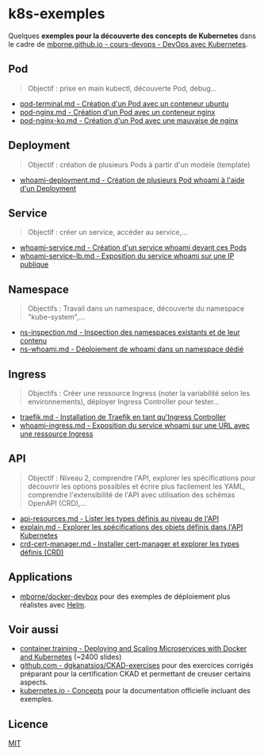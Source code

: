 # k8s-exemples

Quelques **exemples pour la découverte des concepts de Kubernetes** dans le cadre de [mborne.github.io - cours-devops - DevOps avec Kubernetes](https://mborne.github.io/cours-devops#2).

## Pod

> Objectif : prise en main kubectl, découverte Pod, debug...

* [pod-terminal.md - Création d'un Pod avec un conteneur ubuntu](pod-terminal.md)
* [pod-nginx.md - Création d'un Pod avec un conteneur nginx](pod-nginx.md)
* [pod-nginx-ko.md - Création d'un Pod avec une mauvaise de nginx](pod-nginx-ko.md)

## Deployment

> Objectif : création de plusieurs Pods à partir d'un modèle (template)

* [whoami-deployment.md - Création de plusieurs Pod whoami à l'aide d'un Deployment](whoami-deployment.md)

## Service

> Objectif : créer un service, accéder au service,...

* [whoami-service.md - Création d'un service whoami devant ces Pods](whoami-service.md)
* [whoami-service-lb.md - Exposition du service whoami sur une IP publique](whoami-service-lb.md)

## Namespace

> Objectifs : Travail dans un namespace, découverte du namespace "kube-system",...

* [ns-inspection.md - Inspection des namespaces existants et de leur contenu](ns-inspection.md)
* [ns-whoami.md - Déploiement de whoami dans un namespace dédié](ns-whoami.md)

## Ingress

> Objectifs : Créer une ressource Ingress (noter la variabilité selon les environnements), déployer Ingress Controller pour tester...

* [traefik.md - Installation de Traefik en tant qu'Ingress Controller](traefik.md)
* [whoami-ingress.md - Exposition du service whoami sur une URL avec une ressource Ingress](whoami-ingress.md)

## API

> Objectif : Niveau 2, comprendre l'API, explorer les spécifications pour découvrir les options possibles et écrire plus facilement les YAML, comprendre l'extensibilité de l'API avec utilisation des schémas OpenAPI (CRD),...

* [api-resources.md - Lister les types définis au niveau de l'API](api-resources.md)
* [explain.md - Explorer les spécifications des objets définis dans l'API Kubernetes](explain.md)
* [crd-cert-manager.md - Installer cert-manager et explorer les types définis (CRD)](crd-cert-manager.md)

## Applications

* [mborne/docker-devbox](https://github.com/mborne/docker-devbox) pour des exemples de déploiement plus réalistes avec [Helm](https://helm.sh/).

## Voir aussi

* [container.training - Deploying and Scaling Microservices with Docker and Kubernetes](https://container.training/kube-selfpaced.yml.html#1) (~2400 slides)
* [github.com - dgkanatsios/CKAD-exercises](https://github.com/dgkanatsios/CKAD-exercises/#ckad-exercises) pour des exercices corrigés préparant pour la certification CKAD et permettant de creuser certains aspects.
* [kubernetes.io - Concepts](https://kubernetes.io/docs/concepts/) pour la documentation officielle incluant des exemples.

## Licence

[MIT](LICENSE)
